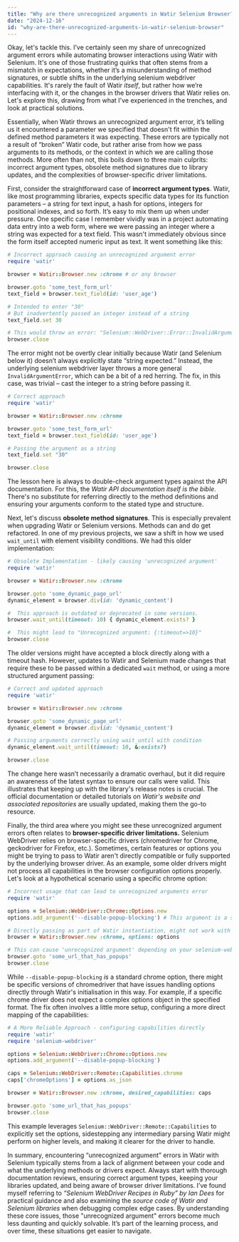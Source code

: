 ```yaml
---
title: "Why are there unrecognized arguments in Watir Selenium Browser?"
date: "2024-12-16"
id: "why-are-there-unrecognized-arguments-in-watir-selenium-browser"
---
```


Okay, let's tackle this. I’ve certainly seen my share of unrecognized argument errors while automating browser interactions using Watir with Selenium. It's one of those frustrating quirks that often stems from a mismatch in expectations, whether it’s a misunderstanding of method signatures, or subtle shifts in the underlying selenium webdriver capabilities. It's rarely the fault of Watir *itself*, but rather how we’re interfacing with it, or the changes in the browser drivers that Watir relies on. Let's explore this, drawing from what I've experienced in the trenches, and look at practical solutions.

Essentially, when Watir throws an unrecognized argument error, it’s telling us it encountered a parameter we specified that doesn't fit within the defined method parameters it was expecting. These errors are typically not a result of “broken” Watir code, but rather arise from how we pass arguments to its methods, or the context in which we are calling those methods. More often than not, this boils down to three main culprits: incorrect argument types, obsolete method signatures due to library updates, and the complexities of browser-specific driver limitations.

First, consider the straightforward case of **incorrect argument types**. Watir, like most programming libraries, expects specific data types for its function parameters – a string for text input, a hash for options, integers for positional indexes, and so forth. It’s easy to mix them up when under pressure. One specific case I remember vividly was in a project automating data entry into a web form, where we were passing an integer where a string was expected for a text field. This wasn't immediately obvious since the form itself accepted numeric input as text. It went something like this:

```ruby
# Incorrect approach causing an unrecognized argument error
require 'watir'

browser = Watir::Browser.new :chrome # or any browser

browser.goto 'some_test_form_url'
text_field = browser.text_field(id: 'user_age')

# Intended to enter "30"
# But inadvertently passed an integer instead of a string
text_field.set 30

# This would throw an error: "Selenium::WebDriver::Error::InvalidArgumentError: invalid argument: invalid argument: must be a string"
browser.close
```

The error might not be overtly clear initially because Watir (and Selenium below it) doesn’t always explicitly state “string expected.” Instead, the underlying selenium webdriver layer throws a more general `InvalidArgumentError`, which can be a bit of a red herring. The fix, in this case, was trivial – cast the integer to a string before passing it.

```ruby
# Correct approach
require 'watir'

browser = Watir::Browser.new :chrome

browser.goto 'some_test_form_url'
text_field = browser.text_field(id: 'user_age')

# Passing the argument as a string
text_field.set "30"

browser.close
```

The lesson here is always to double-check argument types against the API documentation. For this, the *Watir API documentation itself is the bible*. There's no substitute for referring directly to the method definitions and ensuring your arguments conform to the stated type and structure.

Next, let's discuss **obsolete method signatures**. This is especially prevalent when upgrading Watir or Selenium versions. Methods can and do get refactored. In one of my previous projects, we saw a shift in how we used `wait_until` with element visibility conditions. We had this older implementation:

```ruby
# Obsolete Implementation - likely causing 'unrecognized argument'
require 'watir'

browser = Watir::Browser.new :chrome

browser.goto 'some_dynamic_page_url'
dynamic_element = browser.div(id: 'dynamic_content')

#  This approach is outdated or deprecated in some versions.
browser.wait_until(timeout: 10) { dynamic_element.exists? }

#  This might lead to "Unrecognized argument: {:timeout=>10}"
browser.close
```
The older versions might have accepted a block directly along with a timeout hash. However, updates to Watir and Selenium made changes that require these to be passed within a dedicated `wait` method, or using a more structured argument passing:

```ruby
# Correct and updated approach
require 'watir'

browser = Watir::Browser.new :chrome

browser.goto 'some_dynamic_page_url'
dynamic_element = browser.div(id: 'dynamic_content')

# Passing arguments correctly using wait_until with condition
dynamic_element.wait_until(timeout: 10, &:exists?)

browser.close
```

The change here wasn’t necessarily a dramatic overhaul, but it did require an awareness of the latest syntax to ensure our calls were valid. This illustrates that keeping up with the library's release notes is crucial. The official documentation or detailed tutorials on *Watir's website and associated repositories* are usually updated, making them the go-to resource.

Finally, the third area where you might see these unrecognized argument errors often relates to **browser-specific driver limitations.** Selenium WebDriver relies on browser-specific drivers (chromedriver for Chrome, geckodriver for Firefox, etc.). Sometimes, certain features or options you might be trying to pass to Watir aren't directly compatible or fully supported by the underlying browser driver. As an example, some older drivers might not process all capabilities in the browser configuration options properly. Let's look at a hypothetical scenario using a specific chrome option:

```ruby
# Incorrect usage that can lead to unrecognized arguments error
require 'watir'

options = Selenium::WebDriver::Chrome::Options.new
options.add_argument('--disable-popup-blocking') # This argument is a simplified example.

# Directly passing as part of Watir instantiation, might not work with all driver combinations.
browser = Watir::Browser.new :chrome, options: options

# This can cause 'unrecognized argument' depending on your selenium-webdriver version and chromedriver
browser.goto 'some_url_that_has_popups'
browser.close
```

While `--disable-popup-blocking` *is* a standard chrome option, there might be specific versions of chromedriver that have issues handling options directly through Watir's initialisation in this way. For example, if a specific chrome driver does not expect a complex options object in the specified format. The fix often involves a little more setup, configuring a more direct mapping of the capabilities:

```ruby
# A More Reliable Approach - configuring capabilities directly
require 'watir'
require 'selenium-webdriver'

options = Selenium::WebDriver::Chrome::Options.new
options.add_argument('--disable-popup-blocking')

caps = Selenium::WebDriver::Remote::Capabilities.chrome
caps['chromeOptions'] = options.as_json

browser = Watir::Browser.new :chrome, desired_capabilities: caps

browser.goto 'some_url_that_has_popups'
browser.close
```
This example leverages `Selenium::WebDriver::Remote::Capabilities` to explicitly set the options, sidestepping any intermediary parsing Watir might perform on higher levels, and making it clearer for the driver to handle.

In summary, encountering “unrecognized argument” errors in Watir with Selenium typically stems from a lack of alignment between your code and what the underlying methods or drivers expect. Always start with thorough documentation reviews, ensuring correct argument types, keeping your libraries updated, and being aware of browser driver limitations. I’ve found myself referring to *“Selenium WebDriver Recipes in Ruby” by Ian Dees* for practical guidance and also examining the *source code of Watir and Selenium libraries* when debugging complex edge cases. By understanding these core issues, those "unrecognized argument" errors become much less daunting and quickly solvable. It’s part of the learning process, and over time, these situations get easier to navigate.
